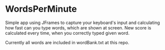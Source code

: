 # WordsPerMinute

Simple app using JFrames to capture your keyboard's input and calculating how fast can you type words, which are shown at screen. New score is calculated every time, when you correctly typed given word.

Currently all words are included in wordBank.txt at this repo.
